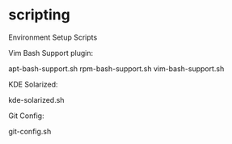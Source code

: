 scripting
=========

Environment Setup Scripts

Vim Bash Support plugin: 

apt-bash-support.sh
rpm-bash-support.sh
vim-bash-support.sh

KDE Solarized:

kde-solarized.sh

Git Config:

git-config.sh

